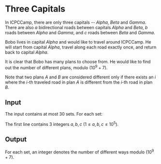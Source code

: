 # Three Capitals

In ICPCCamp, there are only three capitals -- *Alpha*, *Beta* and *Gamma*.
There are also $a$ bidirectional roads between capitals *Alpha* and *Beta*,
$b$ roads between *Alpha* and *Gamma*, and $c$ roads between *Beta* and *Gamma*.

Bobo lives in capital *Alpha* and would like to travel around ICPCCamp.
He will start from capital *Alpha*, travel along each road exactly once, and return back to capital *Alpha*.

It is clear that Bobo has many plans to choose from.
He would like to find out the number of different plans, modulo $(10^9+7)$.

Note that two plans $A$ and $B$ are considered different only if there exists an $i$ where the $i$-th traveled road in plan $A$ is different from the $i$-th road in plan $B$.

## Input

The input contains at most $30$ sets. For each set:

The first line contains $3$ integers $a, b, c$ ($1 \leq a, b, c \leq 10^5$).

## Output

For each set, an integer denotes the number of different ways modulo $(10^9+7)$.

<!--SAMPLES-->
